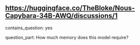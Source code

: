 ## https://huggingface.co/TheBloke/Nous-Capybara-34B-AWQ/discussions/1

contains_question: yes

question_part: How much memory does this model require?